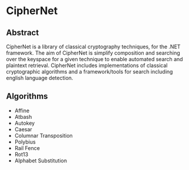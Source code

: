 # CipherNet
## Abstract
CipherNet is a library of classical cryptography techniques, for the .NET framework. 
The aim of CipherNet is simplify composition and searching over the keyspace for a given technique to enable automated search and plaintext retrieval.
CipherNet includes implementations of classical cryptographic algorithms and a framework/tools for search including english language detection.

## Algorithms
* Affine
* Atbash
* Autokey
* Caesar
* Columnar Transposition
* Polybius
* Rail Fence
* Rot13
* Alphabet Substitution
